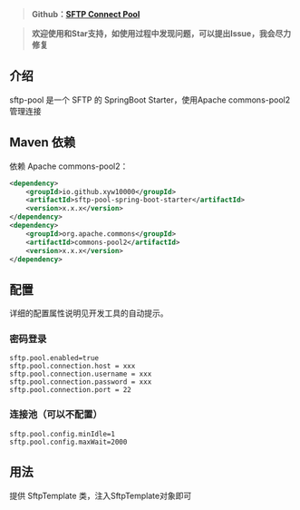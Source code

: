 
> **Github：[SFTP Connect Pool](https://github.com/xyw10000/sftp-pool-spring-boot-starter.git)**


> **欢迎使用和Star支持，如使用过程中发现问题，可以提出Issue，我会尽力修复**

## 介绍

sftp-pool 是一个 SFTP 的 SpringBoot Starter，使用Apache commons-pool2管理连接
## Maven 依赖

依赖 Apache commons-pool2：
```xml
<dependency>
    <groupId>io.github.xyw10000</groupId>
    <artifactId>sftp-pool-spring-boot-starter</artifactId>
    <version>x.x.x</version>
</dependency>
<dependency>
    <groupId>org.apache.commons</groupId>
    <artifactId>commons-pool2</artifactId>
    <version>x.x.x</version>
</dependency>
```



## 配置

详细的配置属性说明见开发工具的自动提示。

### 密码登录

```properties
sftp.pool.enabled=true
sftp.pool.connection.host = xxx
sftp.pool.connection.username = xxx
sftp.pool.connection.password = xxx
sftp.pool.connection.port = 22
```


### 连接池（可以不配置）

```properties
sftp.pool.config.minIdle=1
sftp.pool.config.maxWait=2000
```

## 用法

提供 SftpTemplate 类，注入SftpTemplate对象即可
